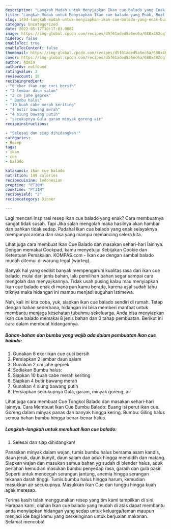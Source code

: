 ```yaml
---
description: "Langkah Mudah untuk Menyiapkan Ikan cue balado yang Enak, Buat Buka Puasa Menggugah Selera"
title: "Langkah Mudah untuk Menyiapkan Ikan cue balado yang Enak, Buat Buka Puasa Menggugah Selera"
slug: 1494-langkah-mudah-untuk-menyiapkan-ikan-cue-balado-yang-enak-buat-buka-puasa-menggugah-selera
category: Uncategorized
date: 2022-05-17T10:17:03.088Z
image: https://img-global.cpcdn.com/recipes/d5f61aded5a6ec6a/680x482cq70/ikan-cue-balado-foto-resep-utama.jpg
hideToc: false
enableToc: true
enableTocContent: false
thumbnail: https://img-global.cpcdn.com/recipes/d5f61aded5a6ec6a/680x482cq70/ikan-cue-balado-foto-resep-utama.jpg
cover: https://img-global.cpcdn.com/recipes/d5f61aded5a6ec6a/680x482cq70/ikan-cue-balado-foto-resep-utama.jpg
author: Admin
authorAv: notfound
ratingvalue: 3
reviewcount: 18
recipeingredient:
- "6 ekor ikan cue cuci bersih"
- "2 lembar daun salam"
- "2 cm jahe geprek"
- " Bumbu halus"
- "10 buah cabe merah keriting"
- "4 butir bawang merah"
- "4 siung bawang putih"
- "secukupnya Gula garam minyak goreng air"
recipeinstructions:

- "Selesai dan siap dihidangkan!"
categories:
- Resep
tags:
- ikan
- cue
- balado

katakunci: ikan cue balado 
nutrition: 149 calories
recipecuisine: Indonesian
preptime: "PT30M"
cooktime: "PT31M"
recipeyield: "2"
recipecategory: Dinner

---
```



Lagi mencari inspirasi resep ikan cue balado yang enak? Cara membuatnya sangat tidak susah. Tapi Jika salah mengolah maka hasilnya akan hambar dan bahkan tidak sedap. Padahal ikan cue balado yang enak selayaknya mempunyai aroma dan rasa yang mampu memancing selera kita.


Lihat juga cara membuat Ikan Cue Balado dan masakan sehari-hari lainnya. Dengan memakai Cookpad, kamu menyetujui Kebijakan Cookie dan Ketentuan Pemakaian. KOMPAS.com - Ikan cue dengan sambal balado mudah ditemui di warung tegal (warteg).

Banyak hal yang sedikit banyak mempengaruhi kualitas rasa dari ikan cue balado, mulai dari jenis bahan, lalu pemilihan bahan segar sampai cara mengolah dan menyajikannya. Tidak usah pusing kalau mau menyiapkan ikan cue balado enak di mana pun kamu berada, karena asal sudah tahu triknya maka hidangan ini mampu menjadi suguhan istimewa.


Nah, kali ini kita coba, yuk, siapkan ikan cue balado sendiri di rumah. Tetap dengan bahan sederhana, hidangan ini bisa memberi manfaat untuk membantu menjaga kesehatan tubuhmu sekeluarga. Anda bisa menyiapkan Ikan cue balado memakai 8 jenis bahan dan 0 tahap pembuatan. Berikut ini cara dalam membuat hidangannya.

<!--inarticleads1-->

##### Bahan-bahan dan bumbu yang wajib ada dalam pembuatan Ikan cue balado:

1. Gunakan 6 ekor ikan cue cuci bersih
1. Persiapkan 2 lembar daun salam
1. Gunakan 2 cm jahe geprek
1. Sediakan  Bumbu halus:
1. Siapkan 10 buah cabe merah keriting
1. Siapkan 4 butir bawang merah
1. Gunakan 4 siung bawang putih
1. Persiapkan secukupnya Gula, garam, minyak goreng, air


Lihat juga cara membuat Cue Tongkol Balado dan masakan sehari-hari lainnya. Cara Membuat Ikan Cue Bumbu Balado: Buang isi perut ikan cue. Goreng dalam minyak panas dan banyak hingga kering. Bumbu: Giling halus semua bahan bumbu hingga benar-benar halus. 

<!--inarticleads2-->

##### Langkah-langkah untuk membuat Ikan cue balado:


1. Selesai dan siap dihidangkan!

Panaskan minyak dalam wajan, tumis bumbu halus bersama asam kandis, daun jeruk, daun kunyit, daun salam dan aduk hingga mendidih dan matang. Siapkan wajan dan masukan semua bahan yg sudah di blender halus, aduk perlahan kemudian masukan bumbu penyedap rasa, garam dan gula pasir. Seperti untuk mencegah serangan jantung, anemia hingga serangan tekanan darah tinggi. Tumis bumbu halus hingga harum, kemudian masukkan air secukupnya. Masukkan ikan Cue dan tunggu hingga kuah agak meresap. 

Terima kasih telah menggunakan resep yang tim kami tampilkan di sini. Harapan kami, olahan Ikan cue balado yang mudah di atas dapat membantu anda menyiapkan hidangan yang sedap untuk keluarga/teman maupun menjadi ide bagi kamu yang berkeinginan untuk berjualan makanan. Selamat mencoba!
